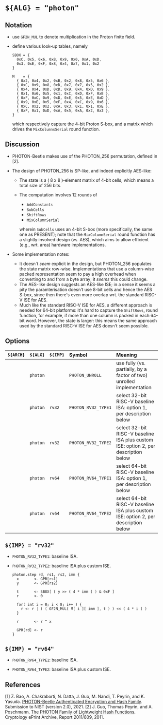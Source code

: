 # `${ALG} = "photon"`

<!--- -------------------------------------------------------------------- --->

## Notation

- use `GF2N_MUL` to denote multiplication in the Proton finite field.

- define various look-up tables, namely

  ```
  SBOX = {
    0xC, 0x5, 0x6, 0xB, 0x9, 0x0, 0xA, 0xD,
    0x3, 0xE, 0xF, 0x8, 0x4, 0x7, 0x1, 0x2
  }

  M    = {
    { 0x2, 0x4, 0x2, 0xB, 0x2, 0x8, 0x5, 0x6 },
    { 0xC, 0x9, 0x8, 0xD, 0x7, 0x7, 0x5, 0x2 },
    { 0x4, 0x4, 0xD, 0xD, 0x9, 0x4, 0xD, 0x9 },
    { 0x1, 0x6, 0x5, 0x1, 0xC, 0xD, 0xF, 0xE },
    { 0xF, 0xC, 0x9, 0xD, 0xE, 0x5, 0xE, 0xD },
    { 0x9, 0xE, 0x5, 0xF, 0x4, 0xC, 0x9, 0x6 },
    { 0xC, 0x2, 0x2, 0xA, 0x3, 0x1, 0x1, 0xE },
    { 0xF, 0x1, 0xD, 0xA, 0x5, 0xA, 0x2, 0x3 },
  }
  ```

  which respectively capture the 4-bit Proton S-box, and a matrix 
  which drives the `MixColumnsSerial` round function.

<!--- -------------------------------------------------------------------- --->

## Discussion

- PHOTON-Beetle makes use of the PHOTON_256 permutation, defined in [2].

- The design of PHOTON_256 is SP-like, and indeed explicitly AES-like:

  - The state is a ( 8 x 8 )-element matrix of 4-bit cells, which means 
    a total size of 256 bits.

  - The computation involves 12 rounds of

    - `AddConstants`
    - `SubCells`
    - `ShiftRows`
    - `MixColumnSerial`

    wherein `SubCells` uses an 4-bit S-box (more specifically, the same 
    one as PRESENT); note that the `MixColumnSerial` round function has
    a slightly involved design (vs. AES), which aims to allow efficient
    (e.g., wrt. area) hardware implementations.

- Some implementation notes:

  - It doesn't *seem* explicit in the design, but PHOTON_256 populates
    the state matrix row-wise.  Implementations that use a column-wise 
    packed representation seem to pay a high overhead when converting
    to and from a byte array; it *seems* this could change.
  - The AES-like design suggests an AES-like ISE; in a sense it seems
    a pity the paramterisation doesn't use 8-bit cells and hence the
    AES S-box, since then there's even more overlap wrt. the standard
    RISC-V ISE for AES.
  - Much like the standard RISC-V ISE for AES, a different approach is
    needed for 64-bit platforms: it's hard to capture the `ShiftRows`,
    round function, for example, if more than one column is packed in
    each 64-bit word.  However, the state is larger: this means the
    same approach used by the standard RISC-V ISE for AES doesn't seem
    possible.

<!--- -------------------------------------------------------------------- --->

## Options

| `${ARCH}` | `${ALG}`   | `${IMP}`  | Symbol                | Meaning                                                                                                        |
| :-------- | :--------- | :-------- | :-------------------- | :------------------------------------------------------------------------------------------------------------- |
|           | `photon`   |           | `PHOTON_UNROLL`       | use fully (vs. partially, by a factor of two) unrolled implementation                                          |
|           | `photon`   | `rv32`    | `PHOTON_RV32_TYPE1`   | select 32-bit RISC-V baseline ISA:                 option 1, per description below                             |
|           | `photon`   | `rv32`    | `PHOTON_RV32_TYPE2`   | select 32-bit RISC-V baseline ISA plus custom ISE: option 2, per description below                             |
|           | `photon`   | `rv64`    | `PHOTON_RV64_TYPE1`   | select 64-bit RISC-V baseline ISA:                 option 1, per description below                             |
|           | `photon`   | `rv64`    | `PHOTON_RV64_TYPE2`   | select 64-bit RISC-V baseline ISA plus custom ISE: option 2, per description below                             |

<!--- -------------------------------------------------------------------- --->

## `${IMP} = "rv32"`

- `PHOTON_RV32_TYPE1`: baseline ISA.

- `PHOTON_RV32_TYPE2`: baseline ISA plus custom ISE.

  ```
  photon.step rd, rs1, rs2, imm {
    x       <- GPR[rs1]
    y       <- GPR[rs2]

    t       <- SBOX[ ( y >> ( 4 * imm ) ) & 0xF ]
    r       <- 0

    for( int i = 0; i < 8; i++ ) {
      r <- r | ( ( GF2N_MUL( M[ i ][ imm ], t ) ) << ( 4 * i ) )
    }

    r       <- r ^ x

    GPR[rd] <- r
  }
  ```

<!--- -------------------------------------------------------------------- --->

## `${IMP} = "rv64"`

- `PHOTON_RV64_TYPE1`: baseline ISA.

- `PHOTON_RV64_TYPE2`: baseline ISA plus custom ISE.

<!--- -------------------------------------------------------------------- --->

## References

[1] Z. Bao, A. Chakraborti, N. Datta, J. Guo, M. Nandi, T. Peyrin, and K. Yasuda.
    [PHOTON-Beetle Authenticated Encryption and Hash Family](https://csrc.nist.gov/CSRC/media/Projects/lightweight-cryptography/documents/finalist-round/updated-spec-doc/photon-spec-final.pdf).
    Submission to NIST (version 2.0), 2021.
[2] J. Guo, Thomas Peyrin, and A. Poschmann.
    [The PHOTON Family of Lightweight Hash Functions](https://eprint.iacr.org/2011/609.pdf).
    Cryptology ePrint Archive, Report 2011/609, 2011.

<!--- -------------------------------------------------------------------- --->
